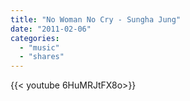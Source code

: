 ```yaml
---
title: "No Woman No Cry - Sungha Jung"
date: "2011-02-06"
categories:
  - "music"
  - "shares"
---
```


<div style="width: 70vw;">{{< youtube 6HuMRJtFX8o>}}</div>
